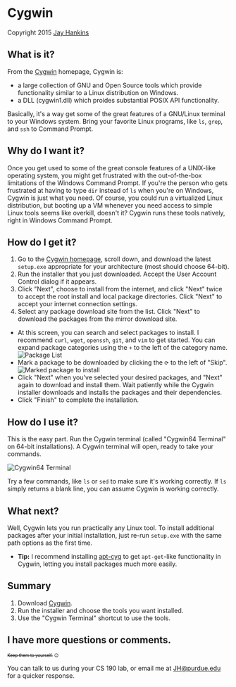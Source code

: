 # Cygwin
Copyright 2015 [Jay Hankins](http://jayhankins.me)

## What is it?
From the [Cygwin](http://cygwin.org) homepage, Cygwin is:
- a large collection of GNU and Open Source tools which provide functionality similar to a Linux distribution on Windows.
- a DLL (cygwin1.dll) which proides substantial POSIX API functionality.

Basically, it's a way get some of the great features of a GNU/Linux terminal to your Windows system. Bring your favorite Linux programs, like `ls`, `grep`, and `ssh` to Command Prompt.

## Why do I want it?
Once you get used to some of the great console features of a UNIX-like operating system, you might get frustrated with the out-of-the-box limitations of the Windows Command Prompt. If you're the person who gets frustrated at having to type `dir` instead of `ls` when you're on Windows, Cygwin is just what you need. Of course, you could run a virtualized Linux distribution, but booting up a VM whenever you need access to simple Linux tools seems like overkill, doesn't it? Cygwin runs these tools natively, right in Windows Command Prompt.

## How do I get it?
1. Go to the [Cygwin homepage](http://cygwin.org), scroll down, and download the latest `setup.exe` appropriate for your architecture (most should choose 64-bit).
2. Run the installer that you just downloaded. Accept the User Account Control dialog if it appears.
3. Click "Next", choose to install from the internet, and click "Next" twice to accept the root install and local package directories. Click "Next" to accept your internet connection settings.
4. Select any package download site from the list. Click "Next" to download the packages from the mirror download site.
- At this screen, you can search and select packages to install. I recommend `curl`, `wget`, `openssh`, `git`, and `vim` to get started. You can expand package categories using the `+` to the left of the category name. ![Package List](https://raw.githubusercontent.com/jay-hankins/CSToolsCourse/master/tutorials/shells/cygwin_screenshots/Packages.PNG)
- Mark a package to be downloaded by clicking the `⟳` to the left of "Skip". ![Marked package to install](https://github.com/jay-hankins/CSToolsCourse/raw/master/tutorials/shells/cygwin_screenshots/search_openssh.PNG)
- Click "Next" when you've selected your desired packages, and "Next" again to download and install them. Wait patiently while the Cygwin installer downloads and installs the packages and their dependencies.
- Click "Finish" to complete the installation.

## How do I use it?
This is the easy part. Run the Cygwin terminal (called "Cygwin64 Terminal" on 64-bit installations). A Cygwin terminal will open, ready to take your commands.

![Cygwin64 Terminal](https://github.com/jay-hankins/CSToolsCourse/raw/master/tutorials/shells/cygwin_screenshots/successful_installation.PNG)

Try a few commands, like `ls` or `sed` to make sure it's working correctly. If `ls` simply returns a blank line, you can assume Cygwin is working correctly.

## What next?
Well, Cygwin lets you run practically any Linux tool. To install additional packages after your initial installation, just re-run `setup.exe` with the same path options as the first time.
- **Tip:** I recommend installing [apt-cyg](https://github.com/transcode-open/apt-cyg) to get `apt-get`-like functionality in Cygwin, letting you install packages much more easily.

## Summary
1. Download [Cygwin](http://cygwin.org).
2. Run the installer and choose the tools you want installed.
3. Use the "Cygwin Terminal" shortcut to use the tools.

## I have more questions or comments.
<sup><sub>~~Keep them to yourself.~~ :wink:</sub></sup>

You can talk to us during your CS 190 lab, or email me at [JH@purdue.edu](mailto:JH@purdue.edu) for a quicker response.
